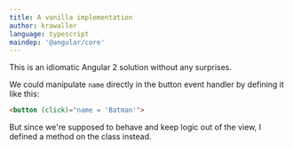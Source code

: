 ```yaml
---
title: A vanilla implementation
author: krawaller
language: typescript
maindep: '@angular/core'
---
```


This is an idiomatic Angular 2 solution without any surprises.

We could manipulate `name` directly in the button event handler by defining it like this:

```html
<button (click)="name = 'Batman'">
```

But since we're supposed to behave and keep logic out of the view, I defined a method on the class instead.
